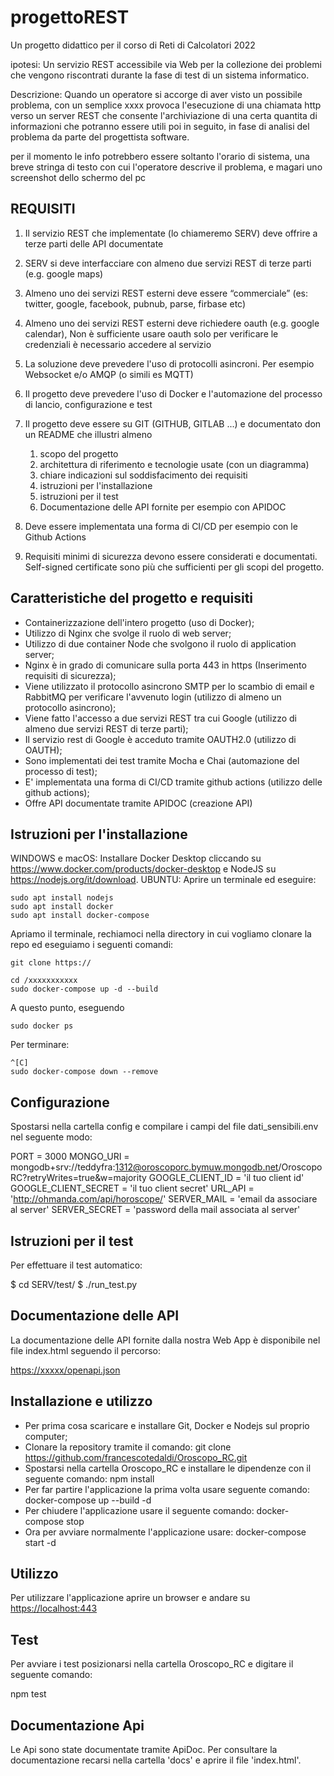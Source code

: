# progettoREST

Un progetto didattico per il corso di Reti di Calcolatori 2022
  
ipotesi:
Un servizio REST accessibile via Web per la collezione dei problemi che vengono riscontrati durante la fase di test di un sistema informatico.

Descrizione:
Quando un operatore si accorge di aver visto un possibile problema, con un semplice xxxx provoca l'esecuzione di una chiamata http verso un server REST che consente l'archiviazione di una certa quantita di informazioni che potranno essere utili poi in seguito, in fase di analisi del problema da parte del progettista software.

per il momento le info potrebbero essere soltanto l'orario di sistema, una breve stringa di testo con cui l'operatore descrive il problema, e magari uno screenshot dello schermo del pc


## REQUISITI

1. Il servizio REST che implementate (lo chiameremo SERV) deve offrire a terze parti delle API documentate

1. SERV si deve interfacciare con almeno due servizi REST di terze parti (e.g. google maps)

1. Almeno uno dei servizi REST esterni deve essere “commerciale” (es: twitter, google, facebook, pubnub, parse, firbase etc)

1. Almeno uno dei servizi REST esterni deve richiedere oauth (e.g. google calendar), Non è sufficiente usare oauth solo per verificare le credenziali è necessario accedere al servizio
1. La soluzione deve prevedere l'uso di protocolli asincroni. Per esempio Websocket e/o AMQP (o simili es MQTT)
1. Il progetto deve prevedere l'uso di Docker e l'automazione del processo di lancio, configurazione e test
1. Il progetto deve essere su GIT (GITHUB, GITLAB ...) e documentato don un README che illustri almeno 

    1. scopo del progetto
    1. architettura di riferimento e tecnologie usate (con un diagramma)
    1. chiare indicazioni sul soddisfacimento dei requisiti
    1. istruzioni per l'installazione
    1. istruzioni per il test
    1. Documentazione delle API fornite per esempio con APIDOC
1. Deve essere implementata una forma di CI/CD per esempio con le Github Actions
1. Requisiti minimi di sicurezza devono essere considerati e documentati. Self-signed certificate sono più che sufficienti per gli scopi del progetto.

## Caratteristiche del progetto e requisiti

- Containerizzazione dell'intero progetto (uso di Docker);
- Utilizzo di Nginx che svolge il ruolo di web server;
- Utilizzo di due container Node che svolgono il ruolo di application server;
- Nginx è in grado di comunicare sulla porta 443 in https (Inserimento requisiti di sicurezza);
- Viene utilizzato il protocollo asincrono SMTP per lo scambio di email e RabbitMQ per verificare l'avvenuto login (utilizzo di almeno un protocollo asincrono);
- Viene fatto l'accesso a due servizi REST tra cui Google (utilizzo di almeno due servizi REST di terze parti);
- Il servizio rest di Google è acceduto tramite OAUTH2.0 (utilizzo di OAUTH);
- Sono implementati dei test tramite Mocha e Chai (automazione del processo di test);
- E' implementata una forma di CI/CD tramite github actions (utilizzo delle github actions);
- Offre API documentate tramite APIDOC (creazione API)

## Istruzioni per l'installazione

WINDOWS e macOS: Installare Docker Desktop cliccando su <https://www.docker.com/products/docker-desktop> e NodeJS su <https://nodejs.org/it/download>.
UBUNTU: Aprire un terminale ed eseguire:

    sudo apt install nodejs
    sudo apt install docker
    sudo apt install docker-compose

Apriamo il terminale, rechiamoci nella directory in cui vogliamo clonare la repo ed eseguiamo i seguenti comandi:

    git clone https://

    cd /xxxxxxxxxxx
    sudo docker-compose up -d --build

A questo punto, eseguendo

    sudo docker ps

Per terminare:

    ^[C]
    sudo docker-compose down --remove

## Configurazione

Spostarsi nella cartella config e compilare i campi del file dati_sensibili.env nel seguente modo:

PORT = 3000
MONGO_URI = mongodb+srv://teddyfra:1312@oroscoporc.bymuw.mongodb.net/OroscopoRC?retryWrites=true&w=majority
GOOGLE_CLIENT_ID = 'il tuo client id'
GOOGLE_CLIENT_SECRET = 'il tuo client secret'
URL_API = 'http://ohmanda.com/api/horoscope/'
SERVER_MAIL = 'email da associare al server'
SERVER_SECRET = 'password della mail associata al server'

## Istruzioni per il test

Per effettuare il test automatico:

$ cd SERV/test/
$ ./run_test.py

## Documentazione delle API

La documentazione delle API fornite dalla nostra Web App è disponibile nel file index.html seguendo il percorso:

<https://xxxxx/openapi.json>

## Installazione e utilizzo

- Per prima cosa scaricare e installare Git, Docker e Nodejs sul proprio computer;
- Clonare la repository tramite il comando:
git clone <https://github.com/francescotedaldi/Oroscopo_RC.git>
- Spostarsi nella cartella Oroscopo_RC e installare le dipendenze con il seguente comando:
npm install
- Per far partire l'applicazione la prima volta usare seguente comando:
docker-compose up --build -d
- Per chiudere l'applicazione usare il seguente comando:
docker-compose stop
- Ora per avviare normalmente l'applicazione usare:
docker-compose start -d

## Utilizzo

Per utilizzare l'applicazione aprire un browser e andare su <https://localhost:443>

## Test

Per avviare i test posizionarsi nella cartella Oroscopo_RC e digitare il seguente comando:

npm test

## Documentazione Api

Le Api sono state documentate tramite ApiDoc. Per consultare la documentazione recarsi nella cartella 'docs' e aprire il file 'index.html'.
